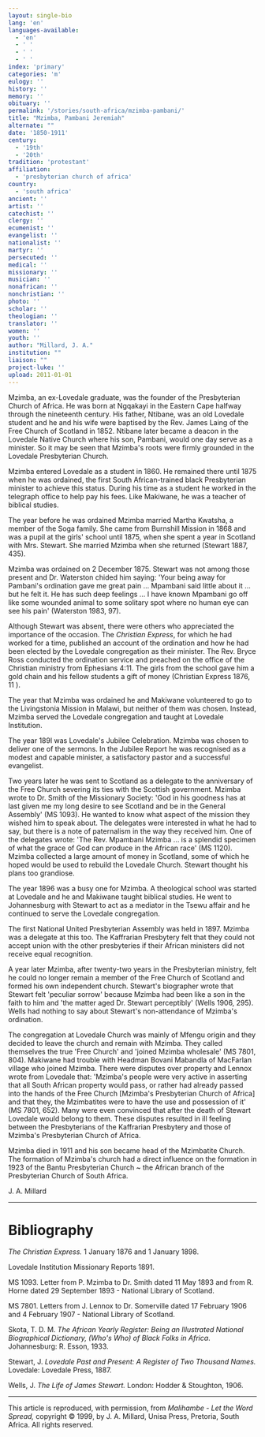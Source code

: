 ```yaml
---
layout: single-bio
lang: 'en'
languages-available:
  - 'en'
  - ' '
  - ' '
  - ' '
index: 'primary'
categories: 'm'
eulogy: ''
history: ''
memory: ''
obituary: ''
permalink: '/stories/south-africa/mzimba-pambani/'
title: "Mzimba, Pambani Jeremiah"
alternate: ""
date: '1850-1911'
century:
  - '19th'
  - '20th'
tradition: 'protestant'
affiliation:
  - 'presbyterian church of africa'
country:
  - 'south africa'
ancient: ''
artist: ''
catechist: ''
clergy: ''
ecumenist: ''
evangelist: ''
nationalist: ''
martyr: ''
persecuted: ''
medical: ''
missionary: ''
musician: ''
nonafrican: ''
nonchristian: ''
photo: ''
scholar: ''
theologian: ''
translator: ''
women: ''
youth: ''
author: "Millard, J. A."
institution: ""
liaison: ""
project-luke: ''
upload: 2011-01-01
---
```




Mzimba, an ex-Lovedale graduate, was the founder of the Presbyterian Church of Africa. He was born at Ngqakayi in the Eastern Cape halfway through the nineteenth century. His father, Ntibane, was an old Lovedale student and he and his wife were baptised by the Rev. James Laing of the Free Church of Scotland in 1852. Ntibane later became a deacon in the Lovedale Native Church where his son, Pambani, would one day serve as a minister. So it may be seen that Mzimba's roots were firmly grounded in the Lovedale Presbyterian Church.

Mzimba entered Lovedale as a student in 1860. He remained there until 1875 when he was ordained, the first South African-trained black Presbyterian minister to achieve this status. During his time as a student he worked in the telegraph office to help pay his fees. Like Makiwane, he was a teacher of biblical studies.

The year before he was ordained Mzimba married Martha Kwatsha, a member of the Soga family. She came from Burnshill Mission in 1868 and was a pupil at the girls' school until 1875, when she spent a year in Scotland with Mrs. Stewart. She married Mzimba when she returned (Stewart 1887, 435).

Mzimba was ordained on 2 December 1875. Stewart was not among those present and Dr. Waterston chided him saying: 'Your being away for Pambani's ordination gave me great pain ... Mpambani said little about it ... but he felt it. He has such deep feelings ... I have known Mpambani go off like some wounded animal to some solitary spot where no human eye can see his pain' (Waterston 1983, 97).

Although Stewart was absent, there were others who appreciated the importance of the occasion. The *Christian Express*, for which he had worked for a time, published an account of the ordination and how he had been elected by the Lovedale congregation as their minister. The Rev. Bryce Ross conducted the ordination service and preached on the office of the Christian ministry from Ephesians 4:11. The girls from the school gave him a gold chain and his fellow students a gift of money (Christian Express 1876, 11 ).

The year that Mzimba was ordained he and Makiwane volunteered to go to the Livingstonia Mission in Malawi, but neither of them was chosen. Instead, Mzimba served the Lovedale congregation and taught at Lovedale Institution.

The year 189l was Lovedale's Jubilee Celebration. Mzimba was chosen to deliver one of the sermons. In the Jubilee Report he was recognised as a modest and capable minister, a satisfactory pastor and a successful evangelist.

Two years later he was sent to Scotland as a delegate to the anniversary of the Free Church severing its ties with the Scottish government. Mzimba wrote to Dr. Smith of the Missionary Society: 'God in his goodness has at last given me my long desire to see Scotland and be in the General Assembly' (MS 1093). He wanted to know what aspect of the mission they wished him to speak about. The delegates were interested in what he had to say, but there is a note of paternalism in the way they received him. One of the delegates wrote: 'The Rev. Mpambani Mzimba ... is a splendid specimen of what the grace of God can produce in the African race' (MS 1120). Mzimba collected a large amount of money in Scotland, some of which he hoped would be used to rebuild the Lovedale Church. Stewart thought his plans too grandiose.

The year 1896 was a busy one for Mzimba. A theological school was started at Lovedale and he and Makiwane taught biblical studies. He went to Johannesburg with Stewart to act as a mediator in the Tsewu affair and he continued to serve the Lovedale congregation.

The first National United Presbyterian Assembly was held in 1897. Mzimba was a delegate at this too. The Kaffrarian Presbytery felt that they could not accept union with the other presbyteries if their African ministers did not receive equal recognition.

A year later Mzimba, after twenty-two years in the Presbyterian ministry, felt he could no longer remain a member of the Free Church of Scotland and formed his own independent church. Stewart's biographer wrote that Stewart felt 'peculiar sorrow' because Mzimba had been like a son in the faith to him and 'the matter aged Dr. Stewart perceptibly' (Wells 1906, 295). Wells had nothing to say about Stewart's non-attendance of Mzimba's ordination.

The congregation at Lovedale Church was mainly of Mfengu origin and they decided to leave the church and remain with Mzimba. They called themselves the true 'Free Church' and 'joined Mzimba wholesale' (MS 7801, 804). Makiwane had trouble with Headman Bovani Mabandla of MacFarlan village who joined Mzimba. There were disputes over property and Lennox wrote from Lovedale that: 'Mzimba's people were very active in asserting that all South African property would pass, or rather had already passed into the hands of the Free Church [Mzimba's Presbyterian Church of Africa] and that they, the Mzimbatites were to have the use and possession of it' (MS 7801, 652). Many were even convinced that after the death of Stewart Lovedale would belong to them. These disputes resulted in ill feeling between the Presbyterians of the Kaffrarian Presbytery and those of Mzimba's Presbyterian Church of Africa.

Mzimba died in 1911 and his son became head of the Mzimbatite Church. The formation of Mzimba's church had a direct influence on the formation in 1923 of the Bantu Presbyterian Church ~ the African branch of the Presbyterian Church of South Africa.

J. A. Millard

---

# Bibliography

*The Christian Express.*  1 January 1876 and 1 January 1898.

Lovedale Institution Missionary Reports 1891.

MS 1093. Letter from P. Mzimba to Dr. Smith dated 11 May 1893 and from R. Horne
dated 29 September 1893 - National Library of Scotland.

MS 7801. Letters from J. Lennox to Dr. Somerville dated 17 February 1906 and 4
February 1907 - National Library of Scotland.

Skota, T. D. M.  *The African Yearly Register:  Being an Illustrated National
Biographical Dictionary, (Who's  Who) of Black Folks in Africa*. Johannesburg: R. Esson, 1933.

Stewart, J. *Lovedale Past and Present:  A Register of Two Thousand Names.*
Lovedale: Lovedale Press, 1887.

Wells, J. *The Life  of James Stewart.* London: Hodder & Stoughton, 1906.

---

This article is reproduced, with permission, from *Malihambe - Let the Word Spread,* copyright &copy; 1999, by J. A. Millard, Unisa Press, Pretoria, South Africa.  All rights reserved.